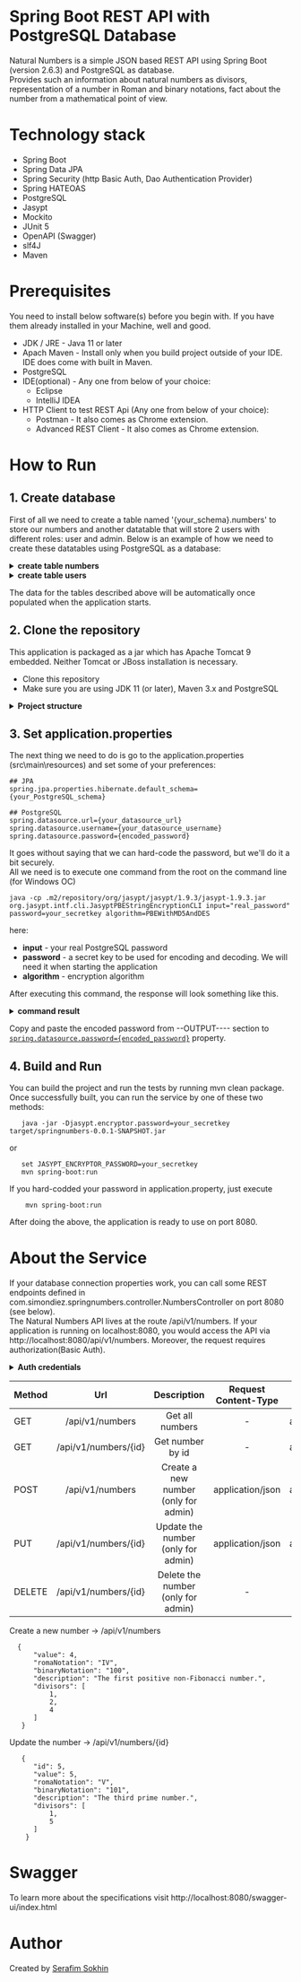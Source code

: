 # Spring Boot REST API  with PostgreSQL Database

Natural Numbers is a simple JSON based REST API using Spring Boot (version 2.6.3) and PostgreSQL as database.   
Provides such an information about natural numbers as divisors, representation of a number in Roman and binary notations, fact about the number from a mathematical point of view.

# Technology stack
 * Spring Boot
 * Spring Data JPA
 * Spring Security (http Basic Auth, Dao Authentication Provider)
 * Spring HATEOAS
 * PostgreSQL
 * Jasypt
 * Mockito
 * JUnit 5
 * OpenAPI (Swagger)
 * slf4J 
 * Maven
 
# Prerequisites

You need to install below software(s) before you begin with. If you have them already installed in your Machine, well and good.
    
   * JDK / JRE - Java 11 or later
   * Apach Maven - Install only when you build project outside of your IDE. IDE does come with built in Maven.
   * PostgreSQL
   * IDE(optional) - Any one from below of your choice:
       * Eclipse
       * IntelliJ IDEA
   * HTTP Client to test REST Api (Any one from below of your choice):
       * Postman - It also comes as Chrome extension.
       * Advanced REST Client - It also comes as Chrome extension.
        
# How to Run
## 1. Create database
First of all we need to create a table named '{your_schema}.numbers' to store our numbers and another datatable 
that will store 2 users with different roles: user and admin.
Below is an example of how we need to create these datatables using PostgreSQL as a database:
<details> 
  <summary>
    <strong>create table numbers</strong>
  </summary>
   
```
  CREATE TABLE {your_schema}.numbers (
      id bigserial NOT NULL,
      value bigint NOT NULL,
      binary_notation character varying,
      roma_notation character varying,
      description character varying,
      divisors integer[],
      PRIMARY KEY (id)
  );
```
</details>
<details> 
  <summary>
    <strong>create table users</strong>
  </summary>
   
```
  CREATE TABLE {your_schema}.users
  (
      id bigserial NOT NULL,
      email character varying(255) NOT NULL,
      first_name character varying(50) NOT NULL,
      last_name character varying(100),
      password character varying(255) NOT NULL,
      role character varying(20) NOT NULL DEFAULT 'USER',
      status character varying(20) DEFAULT 'ACTIVE',
      PRIMARY KEY (id),
      UNIQUE (email)
  );
```
</details>

The data for the tables described above will be automatically once populated when the application starts. 

## 2. Clone the repository
This application is packaged as a jar which has Apache Tomcat 9 embedded. Neither Tomcat or JBoss installation is necessary. 

  *  Clone this repository
  *  Make sure you are using JDK 11 (or later), Maven 3.x and PostgreSQL
   
<details> 
  <summary>
    <strong>Project structure</strong>
  </summary>
   
```
.                                        # main directory project 
+-- java
|   +-- configuration                   # Configuration classes
|   +-- controller                      # Rest controller that handle request/responses
|   +-- entity                          # Define domain models or entities
|   +-- exceptions                      # Define exception handle
|   +-- logging                         # Includes both AOP and logging functionality
|   +-- repository                      # Talks to data source directly, has operations commonly known as CRUD
|   +-- representation                  # Class(-es) for convert types into a RepresentationModel
|   +-- security                        # Defines classes to support security 
|   +-- service                         # Business logic abstractions
|   +-- NaturalNumbersApplication.java  # App starting point
+-- resources 
|   +-- application.properties          # Configurations files            


+-- test/java                           # main test directory project
|   +-- springnumbers                   # Junit & Mockito testing
|   +-- utility                         # Defines utility classes
```
</details>

## 3. Set application.properties <a id="password"></a>

The next thing we need to do is go to the application.properties (src\main\resources) and set some of your preferences:

```
## JPA
spring.jpa.properties.hibernate.default_schema={your_PostgreSQL_schema} 

## PostgreSQL
spring.datasource.url={your_datasource_url}
spring.datasource.username={your_datasource_username}
spring.datasource.password={encoded_password}
```
It goes without saying that we can hard-code the password, but we'll do it a bit securely.  
All we need is to execute one command from the root on the command line (for Windows OC)
```
java -cp .m2/repository/org/jasypt/jasypt/1.9.3/jasypt-1.9.3.jar org.jasypt.intf.cli.JasyptPBEStringEncryptionCLI input="real_password" password=your_secretkey algorithm=PBEWithMD5AndDES
```
here:
 - **input** - your real PostgreSQL password
 - **password** - a secret key to be used for encoding and decoding. We will need it when starting the application 
 - **algorithm** - encryption algorithm  

After executing this command, the response will look something like this. 
<details> 
  <summary>
    <strong>command result</strong>
  </summary>
   
  ```
   ----ENVIRONMENT-----------------

  Runtime: Oracle Corporation Java HotSpot(TM) 64-Bit Server VM 17.0.2+8-LTS-86



  ----ARGUMENTS-------------------

  input: real_password
  password: secretkey
  algorithm: PBEWithMD5AndDES



  ----OUTPUT----------------------

  MFpkNPCU8i4kggSgT3YsgOCTrK7t4Xn0
  ```
</details>

Copy and paste the encoded password from --OUTPUT---- section to [`spring.datasource.password={encoded_password}`](#password) property.

## 4. Build and Run
You can build the project and run the tests by running mvn clean package.    
Once successfully built, you can run the service by one of these two methods:  

  ```
     java -jar -Djasypt.encryptor.password=your_secretkey target/springnumbers-0.0.1-SNAPSHOT.jar
  ```  
    
or

  ```
     set JASYPT_ENCRYPTOR_PASSWORD=your_secretkey
     mvn spring-boot:run
  ```
If you hard-codded your password in application.property, just execute

```
    mvn spring-boot:run
```

After doing the above, the application is ready to use on port 8080.
    
# About the Service
    
If your database connection properties work, you can call some REST endpoints defined in com.simondiez.springnumbers.controller.NumbersController on port 8080 (see below).  
The Natural Numbers API lives at the route /api/v1/numbers. If your application is running on localhost:8080, you would access the API via http://localhost:8080/api/v1/numbers. 
Moreover, the request requires authorization(Basic Auth). 

</details>
<details> 
  <summary>
    <strong>Auth credentials</strong>
  </summary>
   
```
    User - login: user@gmail.com, password: user   
    Admin - login: admin@gmail.com, password: admin 
```
</details>


Method|Url|Description|Request Content-Type|Response Content-Type
:------|:---:|:----------:|:--------------------:|:---------------------:
GET|/api/v1/numbers|Get all numbers|-|application/hal+json
GET|/api/v1/numbers/{id}|Get number by id|-|application/hal+json
POST|/api/v1/numbers|Create a new number (only for admin)|application/json|application/hal+json
PUT|/api/v1/numbers/{id}|Update the number (only for admin)|application/json|application/hal+json
DELETE|/api/v1/numbers/{id}|Delete the number (only for admin)|-|-
       
       
  Create a new number -> /api/v1/numbers  
```
  {
      "value": 4,
      "romaNotation": "IV",
      "binaryNotation": "100",
      "description": "The first positive non-Fibonacci number.",
      "divisors": [
          1,
          2,
          4
      ]
   }
```
   Update the number -> /api/v1/numbers/{id}   
```   
   {
      "id": 5,
      "value": 5,
      "romaNotation": "V",
      "binaryNotation": "101",
      "description": "The third prime number.",
      "divisors": [
          1,
          5
      ]
    }
```
# Swagger
To learn more about the specifications visit http://localhost:8080/swagger-ui/index.html
  
# Author
Created by  <a class="button" href="mailto:chaffeeusa@gmail.com">Serafim Sokhin</a>
